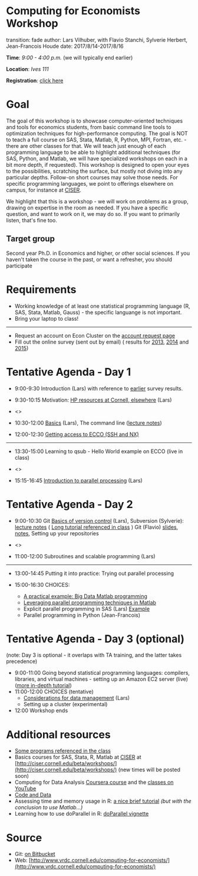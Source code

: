 Computing for Economists Workshop
========================================================
transition: fade
author: Lars Vilhuber, with  Flavio Stanchi, Sylverie Herbert, Jean-Francois Houde
date: 2017/8/14-2017/8/16

**Time**: *9:00 - 4:00 p.m.* (we will typically end earlier)

**Location**: *Ives 111*

**Registration**: [click here](https://cornell.qualtrics.com/jfe/form/SV_0rdXep3H7gbzzOl)

Goal
========================================================
The goal of this workshop is to showcase computer-oriented techniques and tools for economics students, from basic command line tools to optimization techniques for high-performance computing. The goal is NOT to teach a full
course on SAS, Stata, Matlab, R, Python, MPI, Fortran, etc. - there are other classes for that. We will teach just enough of each programming language to
be able to highlight additional techniques (for SAS, Python, and Matlab, we will have specialized workshops on each in a bit more depth, if requested).
 This workshop is designed to open your eyes to the possibilities, scratching
the surface, but mostly not diving into any particular depths. Follow-on short courses may solve those needs. For
specific programming languages, we point to offerings elsewhere on campus, for instance at [CISER](http://www.ciser.cornell.edu).

We highlight that this is a workshop - we will work on problems as a group, drawing on expertise in the room as needed. If you have a specific question, and want to work on it, we may do so. If you want to primarily listen, that's fine too.

Target group
------------
Second year Ph.D. in Economics and higher, or other social sciences. If you haven't taken the course in the past, or want a refresher, you should participate

Requirements
========================================================
* Working knowledge of at least one statistical programming language (R, SAS, Stata, Matlab, Gauss) - the specific languange is not important.
* Bring your laptop to class!

***
* Request an account on Econ Cluster on the [account request page](https://www.cac.cornell.edu/services/external/RequestCACid.aspx?ProjectID=lv39_0004)
* Fill out the online survey (sent out by email) ( results for [2013](SurveyResults2013.pdf),  [2014](Computing_in_Economics_2014_results.pdf) and [2015](Computing_in_Economics_Workshop_Knowledge_2015.pdf))


Tentative Agenda - Day 1
========================================================
* 9:00-9:30 Introduction (Lars) with reference to [earlier](Computing_in_Economics_Workshop_Knowledge_2015.pdf) survey results.

* 9:30-10:15 Motivation: [HP resources at Cornell, elsewhere](../documents/hp-resources-at-cornell.pdf) (Lars)

* <>

* 10:30-12:00 [Basics](../documents/hp-basics.pdf) (Lars),   The command line ([lecture notes](../Git_CL_Slides/Slides_CommandLine.pdf))

* 12:00-12:30 [Getting access to ECCO (SSH and NX)](../documents/access-to-ecco.pdf)

***

* 13:30-15:00 Learning to qsub - Hello World example on ECCO (live in class)

* <>

* 15:15-16:45 [Introduction to parallel processing](../web/day2-3.html) (Lars)


Tentative Agenda - Day 2
========================================================

* 9:00-10:30 Git   [Basics of version control](../documents/day1-2.pdf) (Lars), Subversion (Sylverie):  [lecture notes](../SVN_Presentation/Subversion_slides.pdf) ( [Long tutorial referenced in class](COMPUTER_Subversion_LongTutorial.pdf) ) Git (Flavio) [slides](../Git_CL_Slides/Slides_Git.pdf),  [notes](../Git_CL_Slides/Git_Notes.pdf), Setting up your repositories

* <>


* 11:00-12:00 Subroutines and scalable programming (Lars)


***

* 13:00-14:45 Putting it into practice: Trying out parallel processing


* 15:00-16:30 CHOICES:
  * [A practical example: Big Data Matlab programming](../documents/Matlab%20Big%20Data%20Techniques.pdf)
  * [Leveraging parallel programming techniques in Matlab](../Matlab/peng-matlabparallel.pdf)
  * Explicit parallel programming in SAS (Lars) [Example ](https://github.com/labordynamicsinstitute/code-fragments/tree/master/sas/mpconnect)
  * Parallel programming in Python (Jean-Francois)


Tentative Agenda - Day 3 (optional)
========================================================

(note: Day 3 is optional - it overlaps with TA training, and the latter takes precedence)
* 9:00-11:00 Going beyond statistical programming languages: compilers, libraries, and virtual machines - setting up an Amazon EC2 server (live) ([more in-depth tutorial](https://blogs.aws.amazon.com/bigdata/post/Tx3IJSB6BMHWZE5/Running-R-on-AWS))
* 11:00-12:00  CHOICES (tentative)
  *  [Considerations for data management](../web/coming-soon.html) (Lars)
  *  Setting up a cluster (experimental)
* 12:00 Workshop ends

Additional resources
===============================
 * [Some programs referenced in the class](programs.html)
 * Basics courses for SAS, Stata, R, Matlab at [CISER](http://www.ciser.cornell.edu) at [http://ciser.cornell.edu/beta/workshops/](http://ciser.cornell.edu/beta/workshops/) (new times will be posted soon)
 * Computing for Data Analysis [Coursera course](https://www.coursera.org/course/compdata) and the [classes on YouTube](https://www.youtube.com/results?search_query=roger+peng+computing+for+data+analysis)
 * [Code and Data](http://faculty.chicagobooth.edu/jesse.shapiro/research/CodeAndData.pdf)
 * Assessing time and memory usage in R: [a nice brief tutorial](http://www.johnmyleswhite.com/notebook/2011/10/31/using-sparse-matrices-in-r/) *(but with the conclusion to use Matlab...)*
 * Learning how to use doParallel in R: [doParallel vignette](http://cran.r-project.org/web/packages/doParallel/vignettes/gettingstartedParallel.pdf)

Source
==========
* Git: [on Bitbucket](https://vilhuberl@bitbucket.org/computing4economists/computing-for-economists)
* Web: [http://www.vrdc.cornell.edu/computing-for-economists/](http://www.vrdc.cornell.edu/computing-for-economists/)
